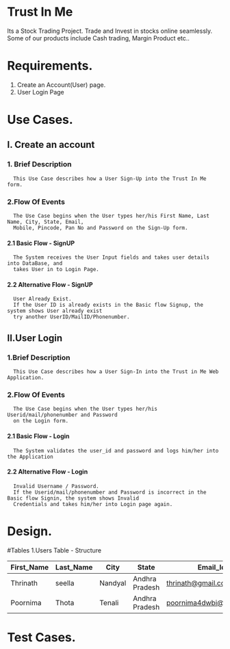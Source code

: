 # Trust In Me

Its a Stock Trading Project. Trade and Invest in stocks online seamlessly.
Some of our products include Cash trading, Margin Product etc..

# Requirements.
1. Create an Account(User) page.
2. User Login Page 

# Use Cases.

## I. Create an account

### 1. Brief Description
      This Use Case describes how a User Sign-Up into the Trust In Me form.
      
 ### 2.Flow Of Events
      The Use Case begins when the User types her/his First Name, Last Name, City, State, Email, 
      Mobile, Pincode, Pan No and Password on the Sign-Up form.
      
   #### 2.1 Basic Flow - SignUP
      The System receives the User Input fields and takes user details into DataBase, and 
      takes User in to Login Page.
      
   #### 2.2 Alternative Flow - SignUP
      User Already Exist. 
      If the User ID is already exists in the Basic flow Signup, the system shows User already exist 
      try another UserID/MailID/Phonenumber.
      
  ## II.User Login
 
 ### 1.Brief Description
      This Use Case describes how a User Sign-In into the Trust in Me Web Application.
      
 ### 2.Flow Of Events
      The Use Case begins when the User types her/his Userid/mail/phonenumber and Password      
      on the Login form.
      
   #### 2.1 Basic Flow - Login
      The System validates the user_id and password and logs him/her into the Application
      
   #### 2.2 Alternative Flow - Login
      Invalid Username / Password. 
      If the Userid/mail/phonenumber and Password is incorrect in the Basic flow Signin, the system shows Invalid 
      Credentials and takes him/her into Login page again.
# Design.

#Tables
1.Users Table - Structure

| First_Name     | Last_Name   | City      |    State     |     Email_Id         |   Mobile       | PinCode  |   Pan_No     |Password|
| -------------  |-------------| ----------|--------------|----------------------|----------------|----------|--------------|--------|
|  Thrinath      |  seella     |  Nandyal  |Andhra Pradesh |thrinath@gmail.com    |9581436061      |  518501  |              |abc@123|
|  Poornima      |   Thota     |   Tenali  |Andhra Pradesh |poornima4dwbi@gmail.com    |9666163164 |  522201  |  AMCPT5127D  |test@123|

# Test Cases.
